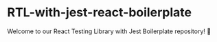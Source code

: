 # RTL-with-jest-react-boilerplate
Welcome to our React Testing Library with Jest Boilerplate repository! 🚀
